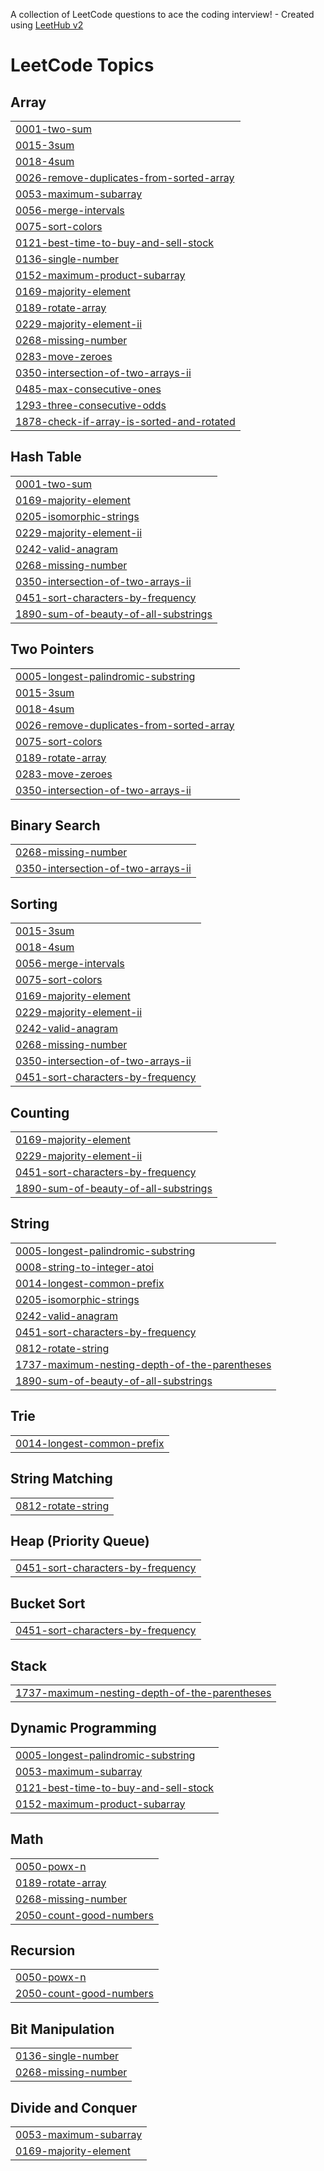 A collection of LeetCode questions to ace the coding interview! - Created using [LeetHub v2](https://github.com/arunbhardwaj/LeetHub-2.0)
<!---LeetCode Topics Start-->
# LeetCode Topics
## Array
|  |
| ------- |
| [0001-two-sum](https://github.com/Shekhu04/Leet-Code/tree/master/0001-two-sum) |
| [0015-3sum](https://github.com/Shekhu04/Leet-Code/tree/master/0015-3sum) |
| [0018-4sum](https://github.com/Shekhu04/Leet-Code/tree/master/0018-4sum) |
| [0026-remove-duplicates-from-sorted-array](https://github.com/Shekhu04/Leet-Code/tree/master/0026-remove-duplicates-from-sorted-array) |
| [0053-maximum-subarray](https://github.com/Shekhu04/Leet-Code/tree/master/0053-maximum-subarray) |
| [0056-merge-intervals](https://github.com/Shekhu04/Leet-Code/tree/master/0056-merge-intervals) |
| [0075-sort-colors](https://github.com/Shekhu04/Leet-Code/tree/master/0075-sort-colors) |
| [0121-best-time-to-buy-and-sell-stock](https://github.com/Shekhu04/Leet-Code/tree/master/0121-best-time-to-buy-and-sell-stock) |
| [0136-single-number](https://github.com/Shekhu04/Leet-Code/tree/master/0136-single-number) |
| [0152-maximum-product-subarray](https://github.com/Shekhu04/Leet-Code/tree/master/0152-maximum-product-subarray) |
| [0169-majority-element](https://github.com/Shekhu04/Leet-Code/tree/master/0169-majority-element) |
| [0189-rotate-array](https://github.com/Shekhu04/Leet-Code/tree/master/0189-rotate-array) |
| [0229-majority-element-ii](https://github.com/Shekhu04/Leet-Code/tree/master/0229-majority-element-ii) |
| [0268-missing-number](https://github.com/Shekhu04/Leet-Code/tree/master/0268-missing-number) |
| [0283-move-zeroes](https://github.com/Shekhu04/Leet-Code/tree/master/0283-move-zeroes) |
| [0350-intersection-of-two-arrays-ii](https://github.com/Shekhu04/Leet-Code/tree/master/0350-intersection-of-two-arrays-ii) |
| [0485-max-consecutive-ones](https://github.com/Shekhu04/Leet-Code/tree/master/0485-max-consecutive-ones) |
| [1293-three-consecutive-odds](https://github.com/Shekhu04/Leet-Code/tree/master/1293-three-consecutive-odds) |
| [1878-check-if-array-is-sorted-and-rotated](https://github.com/Shekhu04/Leet-Code/tree/master/1878-check-if-array-is-sorted-and-rotated) |
## Hash Table
|  |
| ------- |
| [0001-two-sum](https://github.com/Shekhu04/Leet-Code/tree/master/0001-two-sum) |
| [0169-majority-element](https://github.com/Shekhu04/Leet-Code/tree/master/0169-majority-element) |
| [0205-isomorphic-strings](https://github.com/Shekhu04/Leet-Code/tree/master/0205-isomorphic-strings) |
| [0229-majority-element-ii](https://github.com/Shekhu04/Leet-Code/tree/master/0229-majority-element-ii) |
| [0242-valid-anagram](https://github.com/Shekhu04/Leet-Code/tree/master/0242-valid-anagram) |
| [0268-missing-number](https://github.com/Shekhu04/Leet-Code/tree/master/0268-missing-number) |
| [0350-intersection-of-two-arrays-ii](https://github.com/Shekhu04/Leet-Code/tree/master/0350-intersection-of-two-arrays-ii) |
| [0451-sort-characters-by-frequency](https://github.com/Shekhu04/Leet-Code/tree/master/0451-sort-characters-by-frequency) |
| [1890-sum-of-beauty-of-all-substrings](https://github.com/Shekhu04/Leet-Code/tree/master/1890-sum-of-beauty-of-all-substrings) |
## Two Pointers
|  |
| ------- |
| [0005-longest-palindromic-substring](https://github.com/Shekhu04/Leet-Code/tree/master/0005-longest-palindromic-substring) |
| [0015-3sum](https://github.com/Shekhu04/Leet-Code/tree/master/0015-3sum) |
| [0018-4sum](https://github.com/Shekhu04/Leet-Code/tree/master/0018-4sum) |
| [0026-remove-duplicates-from-sorted-array](https://github.com/Shekhu04/Leet-Code/tree/master/0026-remove-duplicates-from-sorted-array) |
| [0075-sort-colors](https://github.com/Shekhu04/Leet-Code/tree/master/0075-sort-colors) |
| [0189-rotate-array](https://github.com/Shekhu04/Leet-Code/tree/master/0189-rotate-array) |
| [0283-move-zeroes](https://github.com/Shekhu04/Leet-Code/tree/master/0283-move-zeroes) |
| [0350-intersection-of-two-arrays-ii](https://github.com/Shekhu04/Leet-Code/tree/master/0350-intersection-of-two-arrays-ii) |
## Binary Search
|  |
| ------- |
| [0268-missing-number](https://github.com/Shekhu04/Leet-Code/tree/master/0268-missing-number) |
| [0350-intersection-of-two-arrays-ii](https://github.com/Shekhu04/Leet-Code/tree/master/0350-intersection-of-two-arrays-ii) |
## Sorting
|  |
| ------- |
| [0015-3sum](https://github.com/Shekhu04/Leet-Code/tree/master/0015-3sum) |
| [0018-4sum](https://github.com/Shekhu04/Leet-Code/tree/master/0018-4sum) |
| [0056-merge-intervals](https://github.com/Shekhu04/Leet-Code/tree/master/0056-merge-intervals) |
| [0075-sort-colors](https://github.com/Shekhu04/Leet-Code/tree/master/0075-sort-colors) |
| [0169-majority-element](https://github.com/Shekhu04/Leet-Code/tree/master/0169-majority-element) |
| [0229-majority-element-ii](https://github.com/Shekhu04/Leet-Code/tree/master/0229-majority-element-ii) |
| [0242-valid-anagram](https://github.com/Shekhu04/Leet-Code/tree/master/0242-valid-anagram) |
| [0268-missing-number](https://github.com/Shekhu04/Leet-Code/tree/master/0268-missing-number) |
| [0350-intersection-of-two-arrays-ii](https://github.com/Shekhu04/Leet-Code/tree/master/0350-intersection-of-two-arrays-ii) |
| [0451-sort-characters-by-frequency](https://github.com/Shekhu04/Leet-Code/tree/master/0451-sort-characters-by-frequency) |
## Counting
|  |
| ------- |
| [0169-majority-element](https://github.com/Shekhu04/Leet-Code/tree/master/0169-majority-element) |
| [0229-majority-element-ii](https://github.com/Shekhu04/Leet-Code/tree/master/0229-majority-element-ii) |
| [0451-sort-characters-by-frequency](https://github.com/Shekhu04/Leet-Code/tree/master/0451-sort-characters-by-frequency) |
| [1890-sum-of-beauty-of-all-substrings](https://github.com/Shekhu04/Leet-Code/tree/master/1890-sum-of-beauty-of-all-substrings) |
## String
|  |
| ------- |
| [0005-longest-palindromic-substring](https://github.com/Shekhu04/Leet-Code/tree/master/0005-longest-palindromic-substring) |
| [0008-string-to-integer-atoi](https://github.com/Shekhu04/Leet-Code/tree/master/0008-string-to-integer-atoi) |
| [0014-longest-common-prefix](https://github.com/Shekhu04/Leet-Code/tree/master/0014-longest-common-prefix) |
| [0205-isomorphic-strings](https://github.com/Shekhu04/Leet-Code/tree/master/0205-isomorphic-strings) |
| [0242-valid-anagram](https://github.com/Shekhu04/Leet-Code/tree/master/0242-valid-anagram) |
| [0451-sort-characters-by-frequency](https://github.com/Shekhu04/Leet-Code/tree/master/0451-sort-characters-by-frequency) |
| [0812-rotate-string](https://github.com/Shekhu04/Leet-Code/tree/master/0812-rotate-string) |
| [1737-maximum-nesting-depth-of-the-parentheses](https://github.com/Shekhu04/Leet-Code/tree/master/1737-maximum-nesting-depth-of-the-parentheses) |
| [1890-sum-of-beauty-of-all-substrings](https://github.com/Shekhu04/Leet-Code/tree/master/1890-sum-of-beauty-of-all-substrings) |
## Trie
|  |
| ------- |
| [0014-longest-common-prefix](https://github.com/Shekhu04/Leet-Code/tree/master/0014-longest-common-prefix) |
## String Matching
|  |
| ------- |
| [0812-rotate-string](https://github.com/Shekhu04/Leet-Code/tree/master/0812-rotate-string) |
## Heap (Priority Queue)
|  |
| ------- |
| [0451-sort-characters-by-frequency](https://github.com/Shekhu04/Leet-Code/tree/master/0451-sort-characters-by-frequency) |
## Bucket Sort
|  |
| ------- |
| [0451-sort-characters-by-frequency](https://github.com/Shekhu04/Leet-Code/tree/master/0451-sort-characters-by-frequency) |
## Stack
|  |
| ------- |
| [1737-maximum-nesting-depth-of-the-parentheses](https://github.com/Shekhu04/Leet-Code/tree/master/1737-maximum-nesting-depth-of-the-parentheses) |
## Dynamic Programming
|  |
| ------- |
| [0005-longest-palindromic-substring](https://github.com/Shekhu04/Leet-Code/tree/master/0005-longest-palindromic-substring) |
| [0053-maximum-subarray](https://github.com/Shekhu04/Leet-Code/tree/master/0053-maximum-subarray) |
| [0121-best-time-to-buy-and-sell-stock](https://github.com/Shekhu04/Leet-Code/tree/master/0121-best-time-to-buy-and-sell-stock) |
| [0152-maximum-product-subarray](https://github.com/Shekhu04/Leet-Code/tree/master/0152-maximum-product-subarray) |
## Math
|  |
| ------- |
| [0050-powx-n](https://github.com/Shekhu04/Leet-Code/tree/master/0050-powx-n) |
| [0189-rotate-array](https://github.com/Shekhu04/Leet-Code/tree/master/0189-rotate-array) |
| [0268-missing-number](https://github.com/Shekhu04/Leet-Code/tree/master/0268-missing-number) |
| [2050-count-good-numbers](https://github.com/Shekhu04/Leet-Code/tree/master/2050-count-good-numbers) |
## Recursion
|  |
| ------- |
| [0050-powx-n](https://github.com/Shekhu04/Leet-Code/tree/master/0050-powx-n) |
| [2050-count-good-numbers](https://github.com/Shekhu04/Leet-Code/tree/master/2050-count-good-numbers) |
## Bit Manipulation
|  |
| ------- |
| [0136-single-number](https://github.com/Shekhu04/Leet-Code/tree/master/0136-single-number) |
| [0268-missing-number](https://github.com/Shekhu04/Leet-Code/tree/master/0268-missing-number) |
## Divide and Conquer
|  |
| ------- |
| [0053-maximum-subarray](https://github.com/Shekhu04/Leet-Code/tree/master/0053-maximum-subarray) |
| [0169-majority-element](https://github.com/Shekhu04/Leet-Code/tree/master/0169-majority-element) |
<!---LeetCode Topics End-->